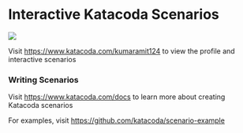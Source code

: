 # Interactive Katacoda Scenarios

[![](http://shields.katacoda.com/katacoda/kumaramit124/count.svg)](https://www.katacoda.com/kumaramit124 "Get your profile on Katacoda.com")

Visit https://www.katacoda.com/kumaramit124 to view the profile and interactive scenarios

### Writing Scenarios
Visit https://www.katacoda.com/docs to learn more about creating Katacoda scenarios

For examples, visit https://github.com/katacoda/scenario-example
